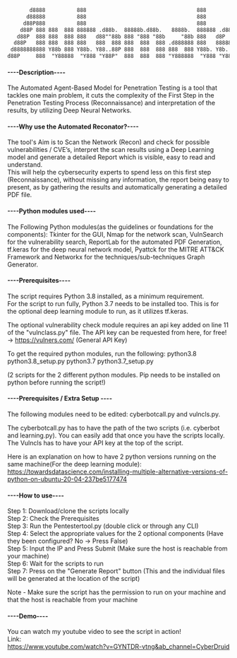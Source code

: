 ```html
       d8888          888                                   888                 888      8888888b.                                             888                    
      d88888          888                                   888                 888      888   Y88b                                            888                    
     d88P888          888                                   888                 888      888    888                                            888                    
    d88P 888 888  888 888888 .d88b.  88888b.d88b.   8888b.  888888 .d88b.   .d88888      888   d88P .d88b.   .d8888b .d88b.  88888b.   8888b.  888888 .d88b.  888d888 
   d88P  888 888  888 888   d88""88b 888 "888 "88b     "88b 888   d8P  Y8b d88" 888      8888888P" d8P  Y8b d88P"   d88""88b 888 "88b     "88b 888   d88""88b 888P"   
  d88P   888 888  888 888   888  888 888  888  888 .d888888 888   88888888 888  888      888 T88b  88888888 888     888  888 888  888 .d888888 888   888  888 888     
 d8888888888 Y88b 888 Y88b. Y88..88P 888  888  888 888  888 Y88b. Y8b.     Y88b 888      888  T88b Y8b.     Y88b.   Y88..88P 888  888 888  888 Y88b. Y88..88P 888     
d88P     888  "Y88888  "Y888 "Y88P"  888  888  888 "Y888888  "Y888 "Y8888   "Y88888      888   T88b "Y8888   "Y8888P "Y88P"  888  888 "Y888888  "Y888 "Y88P"  888     
```                                                                                                                                                                     
                  

           
           
#### ----Description---- ####

The Automated Agent-Based Model for Penetration Testing is a tool that tackles one main problem, it cuts the complexity of the First Step in the Penetration Testing Process 
(Reconnaissance) and interpretation of the results, by utilizing Deep Neural Networks.

#### ----Why use the Automated Reconator?---- ####

The tool's Aim is to Scan the Network (Recon) and check for possible vulnerabilities / CVE’s, interpret the scan results using a Deep Learning model and generate a detailed Report which is visible, easy to read and understand.        
This will help the cybersecurity experts to spend less on this first step (Reconnaissance), without missing any information, the report being easy to present, as by gathering the results and automatically generating a detailed PDF file. 

#### ----Python modules used---- ####

The Following Python modules(as the guidelines or foundations for the components): Tkinter for the GUI, Nmap for the network scan, VulnSearch for the vulnerability search, ReportLab for 
the automated PDF Generation, tf.keras for the deep neural network model, Pyattck for the MITRE ATT&CK Framework and Networkx for the techniques/sub-techniques Graph Generator.

#### ----Prerequisites---- ####
                                                                                                                                                                      
The script requires Python 3.8 installed, as a minimum requirement.          
For the script to run fully, Python 3.7 needs to be installed too. This is for the optional deep learning module to run, as it utilizes tf.keras.

The optional vulnerability check module requires an api key added on line 11 of the "vulnclass.py" file. 
The API key can be requested from here, for free! -> https://vulners.com/ (General API Key) 
    
To get the required python modules, run the following: 
python3.8 python3.8_setup.py
python3.7 python3.7_setup.py 

(2 scripts for the 2 different python modules. Pip needs to be installed on python before running the script!) 

#### ----Prerequisites / Extra Setup ---- ####
The following modules need to be edited: cyberbotcall.py and vulncls.py. 

The cyberbotcall.py has to have the path of the two scripts (i.e. cyberbot and learning.py). You can easily add that once you have the scripts locally.
The Vulncls has to have your API key at the top of the script. 

Here is an explanation on how to have 2 python versions running on the same machine(For the deep learning module): 
https://towardsdatascience.com/installing-multiple-alternative-versions-of-python-on-ubuntu-20-04-237be5177474

#### ----How to use---- ####

Step 1: Download/clone the scripts locally                             
Step 2: Check the Prerequisites                     
Step 3: Run the Pentestertool.py (double click or through any CLI)                           
Step 4: Select the appropriate values for the 2 optional components (Have they been configured? No -> Press False)            
Step 5: Input the IP and Press Submit (Make sure the host is reachable from your machine)             
Step 6: Wait for the scripts to run              
Step 7: Press on the "Generate Report" button (This and the individual files will be generated at the location of the script)                  
       
Note - Make sure the script has the permission to run on your machine and that the host is reachable from your machine     


#### ----Demo---- ####
You can watch my youtube video to see the script in action!        
Link:          
https://www.youtube.com/watch?v=GYNTDR-vtng&ab_channel=CyberDruid
